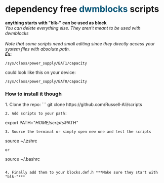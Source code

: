 <h1>dependency free <font color="#005577" >dwmblocks</font>
scripts
</h1>

**anything starts with "blk-" can be used as block**
<br>
*You can delete everything else. They aren't meant to be used with dwmblocks*
<br>
<br>
*Note that some scripts need small editing since they directly access your system files with absolute path.*
<br>
***Ex:***
<br>
```
/sys/class/power_supply/BAT1/capacity
```
could look like this on your device:

```
/sys/class/power_supply/BAT0/capacity
```
<h3>How to install it though</h3>
1. Clone the repo:
```
git clone https://github.com/Russell-Ali/scripts

```
2. Add scripts to your path:

```
export PATH="$HOME/scripts:$PATH"
```
3. Source the terminal or simply open new one and test the scripts
```
source ~/.zshrc
```
or
```
source ~/.bashrc
```

4. Finally add them to your blocks.def.h ***Make sure they start with "blk-"***
